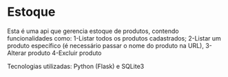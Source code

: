 # Estoque

Esta é uma api que gerencia estoque de produtos, contendo funcionalidades como:
1-Listar todos os produtos cadastrados; 2-Listar um produto específico (é necessário passar o nome do produto na URL), 3-Alterar produto 4-Excluir produto

Tecnologias utilizadas: Python (Flask) e SQLite3
